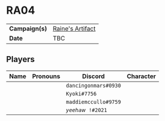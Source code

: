 # RA04

|||
| --- | --- |
| **Campaign(s)** | [Raine's Artifact](../campaigns/O2-raines-artifact.md) | session.3
| **Date** | TBC |

## Players

| Name | Pronouns | Discord | Character |
| --- |:---:| --- | --- |
| | | `dancingonmars#0930` | |
| | | `Kyoki#7756` | |
| | | `maddiemccullo#9759` | |
| | | `𝘺𝘦𝘦𝘩𝘢𝘸 !#2021` | |
